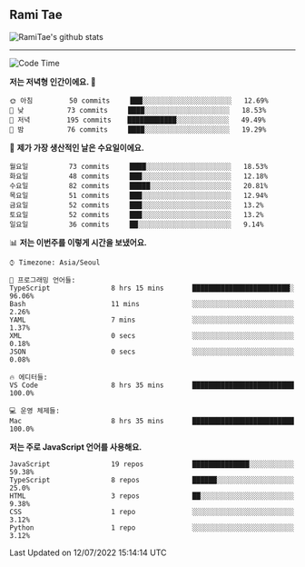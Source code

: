 ## Rami Tae

![RamiTae's github stats](https://github-readme-stats.vercel.app/api?username=RamiTae&show_icons=true&theme=tokyonight)

---
<!--START_SECTION:waka-->
![Code Time](http://img.shields.io/badge/Code%20Time-0%20secs-blue)

**저는 저녁형 인간이에요. 🦉** 

```text
🌞 아침         50 commits     ███░░░░░░░░░░░░░░░░░░░░░░   12.69% 
🌆 낮　         73 commits     ████░░░░░░░░░░░░░░░░░░░░░   18.53% 
🌃 저녁         195 commits    ████████████░░░░░░░░░░░░░   49.49% 
🌙 밤　         76 commits     ████░░░░░░░░░░░░░░░░░░░░░   19.29%

```
📅 **제가 가장 생산적인 날은 수요일이에요.** 

```text
월요일          73 commits     ████░░░░░░░░░░░░░░░░░░░░░   18.53% 
화요일          48 commits     ███░░░░░░░░░░░░░░░░░░░░░░   12.18% 
수요일          82 commits     █████░░░░░░░░░░░░░░░░░░░░   20.81% 
목요일          51 commits     ███░░░░░░░░░░░░░░░░░░░░░░   12.94% 
금요일          52 commits     ███░░░░░░░░░░░░░░░░░░░░░░   13.2% 
토요일          52 commits     ███░░░░░░░░░░░░░░░░░░░░░░   13.2% 
일요일          36 commits     ██░░░░░░░░░░░░░░░░░░░░░░░   9.14%

```


📊 **저는 이번주를 이렇게 시간을 보냈어요.** 

```text
⌚︎ Timezone: Asia/Seoul

💬 프로그래밍 언어들: 
TypeScript               8 hrs 15 mins       ████████████████████████░   96.06% 
Bash                     11 mins             ░░░░░░░░░░░░░░░░░░░░░░░░░   2.26% 
YAML                     7 mins              ░░░░░░░░░░░░░░░░░░░░░░░░░   1.37% 
XML                      0 secs              ░░░░░░░░░░░░░░░░░░░░░░░░░   0.18% 
JSON                     0 secs              ░░░░░░░░░░░░░░░░░░░░░░░░░   0.08%

🔥 에디터들: 
VS Code                  8 hrs 35 mins       █████████████████████████   100.0%

💻 운영 체제들: 
Mac                      8 hrs 35 mins       █████████████████████████   100.0%

```

**저는 주로 JavaScript 언어를 사용해요.** 

```text
JavaScript               19 repos            ██████████████░░░░░░░░░░░   59.38% 
TypeScript               8 repos             ██████░░░░░░░░░░░░░░░░░░░   25.0% 
HTML                     3 repos             ██░░░░░░░░░░░░░░░░░░░░░░░   9.38% 
CSS                      1 repo              ░░░░░░░░░░░░░░░░░░░░░░░░░   3.12% 
Python                   1 repo              ░░░░░░░░░░░░░░░░░░░░░░░░░   3.12%

```



 Last Updated on 12/07/2022 15:14:14 UTC
<!--END_SECTION:waka-->
